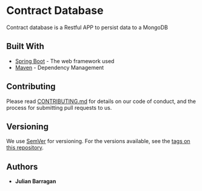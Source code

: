 # Contract Database

Contract database is a Restful APP to persist data to a MongoDB

## Built With

* [Spring Boot](http://spring.io/projects/spring-boot) - The web framework used
* [Maven](https://maven.apache.org/) - Dependency Management

## Contributing

Please read [CONTRIBUTING.md](https://gist.github.com/PurpleBooth/b24679402957c63ec426) for details on our code of conduct, and the process for submitting pull requests to us.

## Versioning

We use [SemVer](http://semver.org/) for versioning. For the versions available, see the [tags on this repository](https://github.com/your/project/tags). 

## Authors

* **Julian Barragan** 
